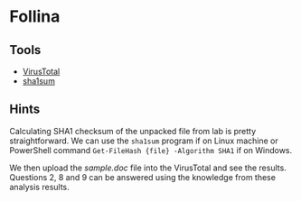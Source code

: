# Follina
## Tools 
- [VirusTotal](https://www.virustotal.com/gui/home/upload)
- [sha1sum](https://www.howtoforge.com/linux-sha1sum-command/)
## Hints
Calculating SHA1 checksum of the unpacked file from lab is pretty straightforward. We can use the `sha1sum` program if on Linux machine or PowerShell command `Get-FileHash {file} -Algorithm SHA1` if on Windows.

We then upload the *sample.doc* file into the VirusTotal and see the results. Questions 2, 8 and 9 can be answered using the knowledge from these analysis results.

